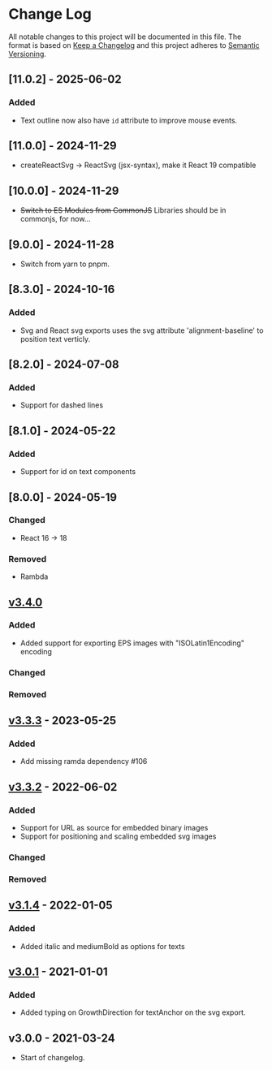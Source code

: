 # Change Log

All notable changes to this project will be documented in this file. The format is based on [Keep a Changelog](http://keepachangelog.com/) and this project adheres to [Semantic Versioning](http://semver.org/).

## [11.0.2] - 2025-06-02

### Added

- Text outline now also have `id` attribute to improve mouse events.

## [11.0.0] - 2024-11-29

- createReactSvg -> ReactSvg (jsx-syntax), make it React 19 compatible

## [10.0.0] - 2024-11-29

- ~~Switch to ES Modules from CommonJS~~ Libraries should be in commonjs, for now...

## [9.0.0] - 2024-11-28

- Switch from yarn to pnpm.

## [8.3.0] - 2024-10-16

### Added

- Svg and React svg exports uses the svg attribute 'alignment-baseline' to position text verticly.

## [8.2.0] - 2024-07-08

### Added

- Support for dashed lines

## [8.1.0] - 2024-05-22

### Added

- Support for id on text components

## [8.0.0] - 2024-05-19

### Changed

- React 16 -> 18

### Removed

- Rambda

## [v3.4.0](https://github.com/dividab/abstract-visuals/compare/abstract-image@3.3.3...abstract-image@3.4.0)

### Added

- Added support for exporting EPS images with "ISOLatin1Encoding" encoding

### Changed

### Removed

## [v3.3.3](https://github.com/dividab/abstract-visuals/compare/abstract-image@3.3.2...abstract-image@3.3.3) - 2023-05-25

### Added

- Add missing ramda dependency #106

## [v3.3.2](https://github.com/dividab/abstract-visuals/compare/abstract-image@3.0.0...abstract-image@3.3.2) - 2022-06-02

### Added

- Support for URL as source for embedded binary images
- Support for positioning and scaling embedded svg images

### Changed

### Removed

## [v3.1.4](https://github.com/dividab/abstract-visuals/compare/abstract-image@3.1.3...abstract-image@3.1.4) - 2022-01-05

### Added

- Added italic and mediumBold as options for texts

## [v3.0.1](https://github.com/dividab/abstract-visuals/compare/abstract-image@3.0.0...abstract-image@3.0.1) - 2021-01-01

### Added

- Added typing on GrowthDirection for textAnchor on the svg export.

## v3.0.0 - 2021-03-24

- Start of changelog.
